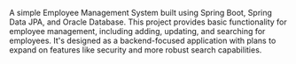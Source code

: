 A simple Employee Management System built using Spring Boot, Spring Data JPA, and Oracle Database. This project provides basic functionality for employee management, including adding, updating, and searching for employees. It's designed as a backend-focused application with plans to expand on features like security and more robust search capabilities.